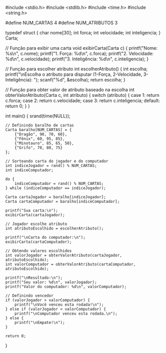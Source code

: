 #include <stdio.h>
#include <stdlib.h>
#include <time.h>
#include <string.h>

#define NUM_CARTAS 4
#define NUM_ATRIBUTOS 3

typedef struct {
    char nome[30];
    int forca;
    int velocidade;
    int inteligencia;
} Carta;

// Função para exibir uma carta
void exibirCarta(Carta c) {
    printf("Nome: %s\n", c.nome);
    printf("1. Força: %d\n", c.forca);
    printf("2. Velocidade: %d\n", c.velocidade);
    printf("3. Inteligência: %d\n", c.inteligencia);
}

// Função para escolher atributo
int escolherAtributo() {
    int escolha;
    printf("\nEscolha o atributo para disputar (1-Força, 2-Velocidade, 3-Inteligência): ");
    scanf("%d", &escolha);
    return escolha;
}

// Função para obter valor de atributo baseado na escolha
int obterValorAtributo(Carta c, int atributo) {
    switch (atributo) {
        case 1: return c.forca;
        case 2: return c.velocidade;
        case 3: return c.inteligencia;
        default: return 0;
    }
}

int main() {
    srand(time(NULL));

    // Definindo baralho de cartas
    Carta baralho[NUM_CARTAS] = {
        {"Dragão", 90, 70, 60},
        {"Fênix", 60, 95, 85},
        {"Minotauro", 85, 65, 50},
        {"Grifo", 70, 80, 75}
    };

    // Sorteando carta do jogador e do computador
    int indiceJogador = rand() % NUM_CARTAS;
    int indiceComputador;

    do {
        indiceComputador = rand() % NUM_CARTAS;
    } while (indiceComputador == indiceJogador);

    Carta cartaJogador = baralho[indiceJogador];
    Carta cartaComputador = baralho[indiceComputador];

    printf("Sua carta:\n");
    exibirCarta(cartaJogador);

    // Jogador escolhe atributo
    int atributoEscolhido = escolherAtributo();

    printf("\nCarta do computador:\n");
    exibirCarta(cartaComputador);

    // Obtendo valores escolhidos
    int valorJogador = obterValorAtributo(cartaJogador, atributoEscolhido);
    int valorComputador = obterValorAtributo(cartaComputador, atributoEscolhido);

    printf("\nResultado:\n");
    printf("Seu valor: %d\n", valorJogador);
    printf("Valor do computador: %d\n", valorComputador);

    // Definindo vencedor
    if (valorJogador > valorComputador) {
        printf("\nVocê venceu esta rodada!\n");
    } else if (valorJogador < valorComputador) {
        printf("\nComputador venceu esta rodada.\n");
    } else {
        printf("\nEmpate!\n");
    }

    return 0;
}
